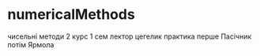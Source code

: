 # numericalMethods
чисельні методи 2 курс 1 сем лектор цегелик практика перше Пасічник потім Ярмола
